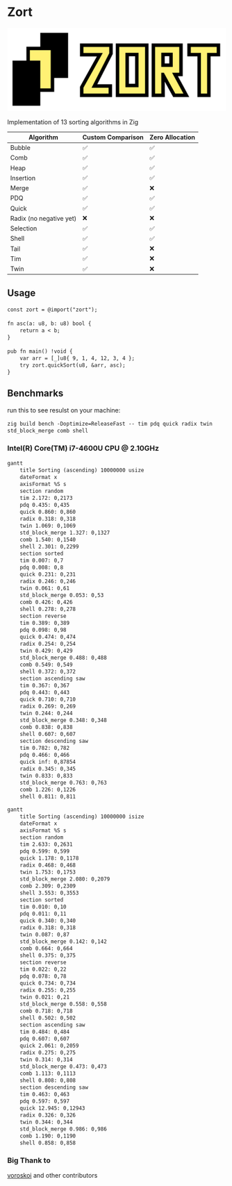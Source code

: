 # Zort

![logo](/media/logo.png)

Implementation of 13 sorting algorithms in Zig

| Algorithm               | Custom Comparison | Zero Allocation |
| ----------------------- | ----------------- | --------------- |
| Bubble                  | ✅                | ✅              |
| Comb                    | ✅                | ✅              |
| Heap                    | ✅                | ✅              |
| Insertion               | ✅                | ✅              |
| Merge                   | ✅                | ❌              |
| PDQ                     | ✅                | ✅              |
| Quick                   | ✅                | ✅              |
| Radix (no negative yet) | ❌                | ❌              |
| Selection               | ✅                | ✅              |
| Shell                   | ✅                | ✅              |
| Tail                    | ✅                | ❌              |
| Tim                     | ✅                | ❌              |
| Twin                    | ✅                | ❌              |

## Usage

```zig
const zort = @import("zort");

fn asc(a: u8, b: u8) bool {
    return a < b;
}

pub fn main() !void {
    var arr = [_]u8{ 9, 1, 4, 12, 3, 4 };
    try zort.quickSort(u8, &arr, asc);
}
```

## Benchmarks

run this to see resulst on your machine:
```
zig build bench -Doptimize=ReleaseFast -- tim pdq quick radix twin std_block_merge comb shell
```

### Intel(R) Core(TM) i7-4600U CPU @ 2.10GHz

```mermaid
gantt
    title Sorting (ascending) 10000000 usize
    dateFormat x
    axisFormat %S s
    section random
    tim 2.172: 0,2173
    pdq 0.435: 0,435
    quick 0.860: 0,860
    radix 0.318: 0,318
    twin 1.069: 0,1069
    std_block_merge 1.327: 0,1327
    comb 1.540: 0,1540
    shell 2.301: 0,2299
    section sorted
    tim 0.007: 0,7
    pdq 0.008: 0,8
    quick 0.231: 0,231
    radix 0.246: 0,246
    twin 0.061: 0,61
    std_block_merge 0.053: 0,53
    comb 0.426: 0,426
    shell 0.278: 0,278
    section reverse
    tim 0.389: 0,389
    pdq 0.098: 0,98
    quick 0.474: 0,474
    radix 0.254: 0,254
    twin 0.429: 0,429
    std_block_merge 0.488: 0,488
    comb 0.549: 0,549
    shell 0.372: 0,372
    section ascending saw
    tim 0.367: 0,367
    pdq 0.443: 0,443
    quick 0.710: 0,710
    radix 0.269: 0,269
    twin 0.244: 0,244
    std_block_merge 0.348: 0,348
    comb 0.838: 0,838
    shell 0.607: 0,607
    section descending saw
    tim 0.782: 0,782
    pdq 0.466: 0,466
    quick inf: 0,87854
    radix 0.345: 0,345
    twin 0.833: 0,833
    std_block_merge 0.763: 0,763
    comb 1.226: 0,1226
    shell 0.811: 0,811
```

```mermaid
gantt
    title Sorting (ascending) 10000000 isize
    dateFormat x
    axisFormat %S s
    section random
    tim 2.633: 0,2631
    pdq 0.599: 0,599
    quick 1.178: 0,1178
    radix 0.468: 0,468
    twin 1.753: 0,1753
    std_block_merge 2.080: 0,2079
    comb 2.309: 0,2309
    shell 3.553: 0,3553
    section sorted
    tim 0.010: 0,10
    pdq 0.011: 0,11
    quick 0.340: 0,340
    radix 0.318: 0,318
    twin 0.087: 0,87
    std_block_merge 0.142: 0,142
    comb 0.664: 0,664
    shell 0.375: 0,375
    section reverse
    tim 0.022: 0,22
    pdq 0.078: 0,78
    quick 0.734: 0,734
    radix 0.255: 0,255
    twin 0.021: 0,21
    std_block_merge 0.558: 0,558
    comb 0.718: 0,718
    shell 0.502: 0,502
    section ascending saw
    tim 0.484: 0,484
    pdq 0.607: 0,607
    quick 2.061: 0,2059
    radix 0.275: 0,275
    twin 0.314: 0,314
    std_block_merge 0.473: 0,473
    comb 1.113: 0,1113
    shell 0.808: 0,808
    section descending saw
    tim 0.463: 0,463
    pdq 0.597: 0,597
    quick 12.945: 0,12943
    radix 0.326: 0,326
    twin 0.344: 0,344
    std_block_merge 0.986: 0,986
    comb 1.190: 0,1190
    shell 0.858: 0,858
```

### Big Thank to

[voroskoi](https://github.com/voroskoi) and other contributors
